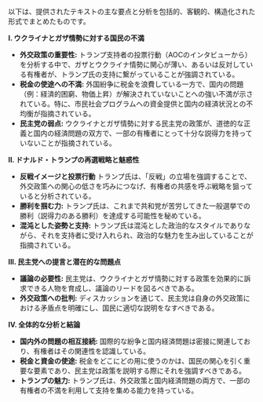 以下は、提供されたテキストの主な要点と分析を包括的、客観的、構造化された形式でまとめたものです。

**I. ウクライナとガザ情勢に対する国民の不満**

*   **外交政策の重要性:** トランプ支持者の投票行動（AOCのインタビューから）を分析する中で、ガザとウクライナ情勢に関心が薄い、あるいは反対している有権者が、トランプ氏の支持に繋がっていることが強調されている。
*   **税金の使途への不満:** 外国紛争に税金を浪費している一方で、国内の問題（例：経済的困窮、物価上昇）が解決されていないことへの強い不満が示されている。特に、市民社会プログラムへの資金提供と国内の経済状況との不均衡が指摘されている。
*   **民主党の弱点:** ウクライナとガザ情勢に対する民主党の政策が、道徳的な正義と国内の経済問題の双方で、一部の有権者にとって十分な説得力を持っていないことが指摘されている。

**II. ドナルド・トランプの再選戦略と魅惑性**

*   **反戦イメージと投票行動** トランプ氏は、「反戦」の立場を強調することで、外交政策への関心の低さを巧みにつなげ、有権者の共感を呼ぶ戦略を狙っていると分析されている。
*   **勝利を掴む力:** トランプ氏は、これまで共和党が苦労してきた一般選挙での勝利（説得力のある勝利）を達成する可能性を秘めている。 
*   **混沌とした姿勢と支持:** トランプ氏は混沌とした政治的なスタイルでありながら、それを支持者に受け入れられ、政治的な魅力を生み出していることが指摘されている。

**III. 民主党への提言と潜在的な問題点**

*   **議論の必要性:** 民主党は、ウクライナとガザ情勢に対する政策を効果的に訴求できる人物を育成し、議論のリードを図るべきである。
*   **外交政策への批判:** ディスカッションを通じて、民主党は自身の外交政策における矛盾点を明確にし、国民に適切な説明をなすべきである。

**IV. 全体的な分析と結論**

*   **国内外の問題の相互接続:** 国際的な紛争と国内経済問題は密接に関連しており、有権者はその関連性を認識している。
*    **税金と資金の使途:** 税金をどこにどの用に使うのかは、国民の関心を引く重要な要素であり、民主党は政策を説明する際にそれを強調すべきである。
*   **トランプの魅力:** トランプ氏は、外交政策と国内経済問題の両方で、一部の有権者の不満を利用して支持を集める能力を持っている。